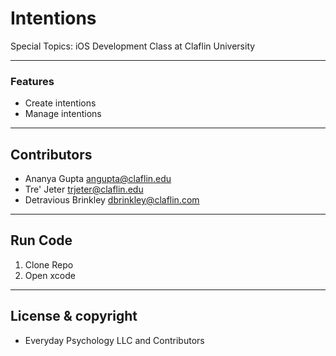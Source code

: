 # Intentions

Special Topics: iOS Development Class at Claflin University

---
### Features
- Create intentions
- Manage intentions

---
## Contributors
* Ananya Gupta <angupta@claflin.edu>
* Tre' Jeter <trjeter@claflin.edu>
* Detravious Brinkley <dbrinkley@claflin.com>

---
## Run Code
1.	Clone Repo
2.  Open xcode

---
## License & copyright
- Everyday Psychology LLC and Contributors
